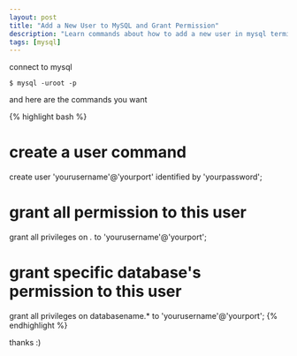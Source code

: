 ```yaml
---
layout: post
title: "Add a New User to MySQL and Grant Permission"
description: "Learn commands about how to add a new user in mysql terminal"
tags: [mysql]
---
```


connect to mysql

`$ mysql -uroot -p`

and here are the commands you want

{% highlight bash %}
# create a user command
create user 'yourusername'@'yourport' identified by 'yourpassword';

# grant all permission to this user
grant all privileges on *.* to 'yourusername'@'yourport';

# grant specific database's permission to this user
grant all privileges on databasename.* to 'yourusername'@'yourport';
{% endhighlight %}

thanks :)
